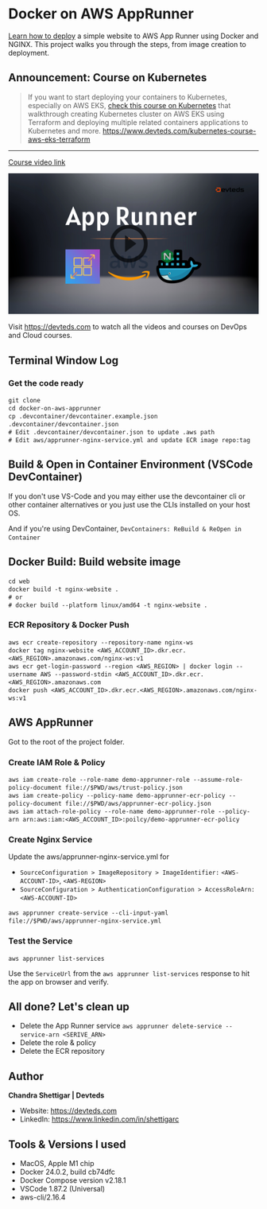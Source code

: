 # Docker on AWS AppRunner

[Learn how to deploy](https://youtu.be/1BZlUneXLCs) a simple website to AWS App Runner using Docker and NGINX. This project walks you through the steps, from image creation to deployment.

## Announcement: Course on Kubernetes

> If you want to start deploying your containers to Kubernetes, especially on AWS EKS, [check this course on Kubernetes](https://www.devteds.com/kubernetes-course-aws-eks-terraform) that walkthrough creating Kubernetes cluster on AWS EKS using Terraform and deploying multiple related containers applications to Kubernetes and more. https://www.devteds.com/kubernetes-course-aws-eks-terraform 

---

[Course video link](https://youtu.be/1BZlUneXLCs)

[![Course Video Link](./doc/docker-on-aws-apprunner.png)](https://youtu.be/1BZlUneXLCs)

Visit https://devteds.com to watch all the videos and courses on DevOps and Cloud courses.

## Terminal Window Log

### Get the code ready

```
git clone 
cd docker-on-aws-apprunner
cp .devcontainer/devcontainer.example.json  .devcontainer/devcontainer.json
# Edit .devcontainer/devcontainer.json to update .aws path
# Edit aws/apprunner-nginx-service.yml and update ECR image repo:tag
```

## Build & Open in Container Environment (VSCode DevContainer)

If you don't use VS-Code and you may either use the devcontainer cli or other container alternatives or you just use the CLIs installed on your host OS.

And if you're using DevContainer, `DevContainers: ReBuild & ReOpen in Container`

## Docker Build: Build website image

```
cd web
docker build -t nginx-website .
# or
# docker build --platform linux/amd64 -t nginx-website .
```

### ECR Repository & Docker Push

```
aws ecr create-repository --repository-name nginx-ws
docker tag nginx-website <AWS_ACCOUNT_ID>.dkr.ecr.<AWS_REGION>.amazonaws.com/nginx-ws:v1
aws ecr get-login-password --region <AWS_REGION> | docker login --username AWS --password-stdin <AWS_ACCOUNT_ID>.dkr.ecr.<AWS_REGION>.amazonaws.com
docker push <AWS_ACCOUNT_ID>.dkr.ecr.<AWS_REGION>.amazonaws.com/nginx-ws:v1
```

## AWS AppRunner

Got to the root of the project folder.

### Create IAM Role & Policy

```
aws iam create-role --role-name demo-apprunner-role --assume-role-policy-document file://$PWD/aws/trust-policy.json
aws iam create-policy --policy-name demo-apprunner-ecr-policy --policy-document file://$PWD/aws/apprunner-ecr-policy.json
aws iam attach-role-policy --role-name demo-apprunner-role --policy-arn arn:aws:iam:<AWS_ACCOUNT_ID>:poilcy/demo-apprunner-ecr-policy
```

### Create Nginx Service

Update the aws/apprunner-nginx-service.yml for

- `SourceConfiguration > ImageRepository > ImageIdentifier:` `<AWS-ACCOUNT-ID>`, `<AWS-REGION>`
- `SourceConfiguration > AuthenticationConfiguration > AccessRoleArn:` `<AWS-ACCOUNT-ID>`

```
aws apprunner create-service --cli-input-yaml file://$PWD/aws/apprunner-nginx-service.yml
```

### Test the Service

```
aws apprunner list-services
```

Use the `ServiceUrl` from the `aws apprunner list-services` response to hit the app on browser and verify.


## All done? Let's clean up

- Delete the App Runner service `aws apprunner delete-service --service-arn <SERIVE_ARN>`
- Delete the role & policy
- Delete the ECR repository


## Author

**Chandra Shettigar | Devteds**

- Website: https://devteds.com
- LinkedIn: https://www.linkedin.com/in/shettigarc

## Tools & Versions I used

- MacOS, Apple M1 chip
- Docker 24.0.2, build cb74dfc
- Docker Compose version v2.18.1
- VSCode 1.87.2 (Universal)
- aws-cli/2.16.4 
